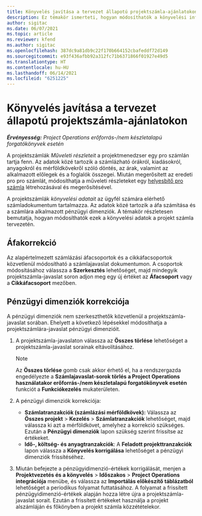 ```yaml
---
title: Könyvelés javítása a tervezet állapotú projektszámla-ajánlatokon
description: Ez témakör ismerteti, hogyan módosíthatók a könyvelési információk egy vázlat állapotú számlajavaslaton.
author: sigitac
ms.date: 06/07/2021
ms.topic: article
ms.reviewer: kfend
ms.author: sigitac
ms.openlocfilehash: 387dc9a81db9c22f170b664152cbafeddf72d149
ms.sourcegitcommit: e93f436afbb92a312fc71b6371866f01927e49d5
ms.translationtype: HT
ms.contentlocale: hu-HU
ms.lasthandoff: 06/14/2021
ms.locfileid: "6251225"
---
```

# <a name="correct-the-accounting-on-draft-project-invoice-proposals"></a>Könyvelés javítása a tervezet állapotú projektszámla-ajánlatokon

_**Érvényesség:** Project Operations erőforrás-/nem készletalapú forgatókönyvek esetén_

A projektszámlák *Műveleti részleteit* a projektmenedzser egy pro számlán tartja fenn. Az adatok közé tartozik a számlázható órákról, kiadásokról, anyagokról és mérföldkövekről szóló döntés, az árak, valamint az alkalmazott előlegek és a foglalók összegei. Miután megerősített az eredeti pro pro számlát, módosíthatja a műveleti részleteket egy [helyesbítő pro számla](../proforma-invoicing/corrective-invoices.md) létrehozásával és megerősítésével.

A projektszámlák *könyvelési adatait* az ügyfél számára elérhető számladokumentum tartalmazza. Az adatok közé tartozik a áfa számítása és a számlára alkalmazott pénzügyi dimenziók. A témakör részletesen bemutatja, hogyan módosíthatók ezek a könyvelési adatok a projekt számla tervezetén.

## <a name="adjust-sales-tax"></a>Áfakorrekció

Az alapértelmezett számlázási áfacsoportok és a cikkáfacsoportok közvetlenül módosítható a számlajavaslat dokumentumon. A csoportok módosításához válassza a **Szerkesztés** lehetőséget, majd mindegyik projektszámla-javaslat soron adjon meg egy új értéket az **Áfacsoport** vagy a **Cikkáfacsoport** mezőben.

## <a name="adjust-financial-dimensions"></a>Pénzügyi dimenziók korrekciója

A pénzügyi dimenziók nem szerkeszthetők közvetlenül a projektszámla-javaslat sorában. Ehelyett a következő lépésekkel módosíthatja a projektszámlára-javaslat pénzügyi dimenzióit.

1. A projektszámla-javaslaton válassza az **Összes törlése** lehetőséget a projektszámla-javaslat sorainak eltávolításához.

    > [!NOTE]
    > Az **Összes törlése** gomb csak akkor érhető el, ha a rendszergazda engedélyezte a **Számlajavaslat-sorok törlés a Project Operations használatakor erőforrás-/nem készletalapú forgatókönyvek esetén** funkciót a **Funkciókezelés** mukaterületen.

2. A pénzügyi dimenziók korrekciója:

    - **Számlatranzakciók (számlázási mérföldkövek):** Válassza az **Összes projekt** \> **Kezelés** \> **Számlatranzakciók** lehetőséget, majd válassza ki azt a mérföldkövet, amelyhez a korrekció szükséges. Ezután a **Pénzügyi dimenziók** lapon szükség szerint frissítse az értékeket.
    - **Idő-, költség- és anyagtranzakciók**: A **Feladott projekttranzakciók** lapon válassza a **Könyvelés korrigálása** lehetőséget a pénzügyi dimenziók frissítéséhez.

3. Miután befejezte a pénzügyidimenzió-értékek korrigálását, menjen a **Projektvezetés és a könyvelés** \> **Időszakos** \> **Project Operations integrációja** menübe, és válassza az **Importálás előkészítő táblázatból** lehetőséget a periodikus folyamat futtatásához. A folyamat a frissített pénzügyidimenzió-értékek alapján hozza létre újra a projektszámla-javaslat sorait. Ezután a frissített értékeket használja a projekt alszámláján és főkönyben a projekt számla közzétételekor.
